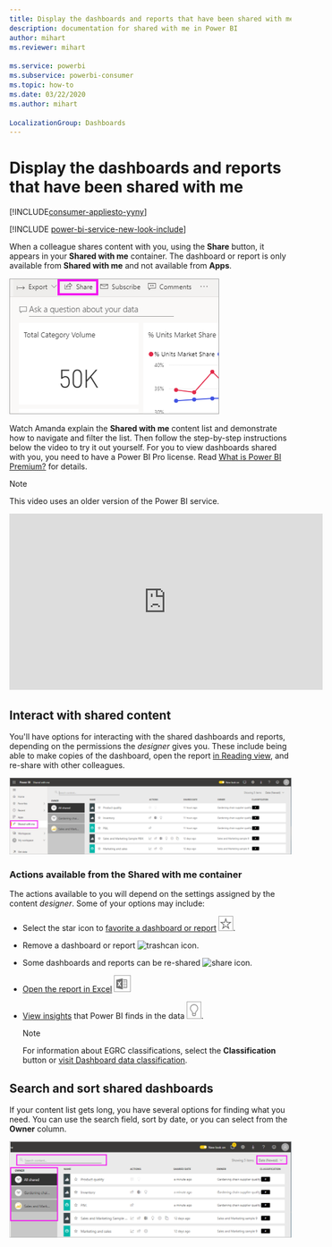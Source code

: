 ```yaml
---
title: Display the dashboards and reports that have been shared with me
description: documentation for shared with me in Power BI
author: mihart
ms.reviewer: mihart

ms.service: powerbi
ms.subservice: powerbi-consumer
ms.topic: how-to
ms.date: 03/22/2020
ms.author: mihart

LocalizationGroup: Dashboards
---
```

# Display the dashboards and reports that have been shared with me

[!INCLUDE[consumer-appliesto-yyny](../includes/consumer-appliesto-yyny.md)]

[!INCLUDE [power-bi-service-new-look-include](../includes/power-bi-service-new-look-include.md)]

When a colleague shares content with you, using the **Share** button, it appears in your **Shared with me** container. The dashboard or report is only available from **Shared with me** and not available from **Apps**.

![Share icon](./media/end-user-shared-with-me/power-bi-share-dashboard.png)

Watch Amanda explain the **Shared with me** content list and demonstrate how to navigate and filter the list. Then follow the step-by-step instructions below the video to try it out yourself. For you to view dashboards shared with you, you need to have a Power BI Pro license. Read [What is Power BI Premium?](../admin/service-premium-what-is.md) for details.
    

> [!NOTE]
> This video uses an older version of the Power BI service.
    

<iframe width="560" height="315" src="https://www.youtube.com/embed/G26dr2PsEpk" frameborder="0" allowfullscreen></iframe>

## Interact with shared content

You'll have options for interacting with the shared dashboards and  reports, depending on the permissions the *designer* gives you. These include being able to make copies of the dashboard, open the report [in Reading view](end-user-reading-view.md), and re-share with other colleagues.

![Shared with me container](./media/end-user-shared-with-me/power-bi-shared.png)

### Actions available from the **Shared with me** container
The actions available to you will depend on the settings assigned by the content *designer*. Some of your options may include:
* Select the star icon to [favorite a dashboard or report](end-user-favorite.md) ![star icon](./media/end-user-shared-with-me/power-bi-star-icon.png).
* Remove a dashboard or report  ![trashcan icon](./media/end-user-shared-with-me/power-bi-delete-icon.png).
* Some dashboards and reports can be re-shared  ![share icon](./media/end-user-shared-with-me/power-bi-share-icon-new.png).
* [Open the report in Excel](end-user-export.md) ![export to Excel icon](./media/end-user-shared-with-me/power-bi-excel.png) 
* [View insights](end-user-insights.md) that Power BI finds in the data ![insights icon](./media/end-user-shared-with-me/power-bi-insights.png).
  
  > [!NOTE]
  > For information about EGRC classifications, select the **Classification** button or [visit Dashboard data classification](../create-reports/service-data-classification.md).
  > 


## Search and sort shared dashboards
If your content list gets long, you have several options for finding what you need. You can use the search field, sort by date, or you can select from the **Owner** column.    

![dashboard Owner and Search](./media/end-user-shared-with-me/power-bi-sort.png)
